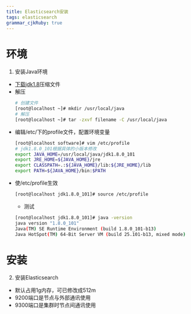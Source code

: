 ```yaml
---
title: Elasticsearch安装
tags: elasticsearch
grammar_cjkRuby: true
---
```


# 环境
1. 安装Java环境
*  [下载jdk1.8](http://www.oracle.com/technetwork/java/javase/downloads/jdk8-downloads-2133151.html  )压缩文件  
*  解压
	``` bash
	# 创建文件
	[root@localhost ~]# mkdir /usr/local/java
	# 解压
	[root@localhost ~]# tar -zxvf filename -C /usr/local/java
	```
*  编辑/etc/下的profile文件，配置环境变量
	``` bash
	[root@localhost software]# vim /etc/profile
	# jdk1.8.0_101根据具体的小版本修改
	export JAVA_HOME=/usr/local/java/jdk1.8.0_101
	export JRE_HOME=${JAVA_HOME}/jre
	export CLASSPATH=.:${JAVA_HOME}/lib:${JRE_HOME}/lib
	export PATH=${JAVA_HOME}/bin:$PATH
	```
* 使/etc/profile生效
	``` bash
	[root@localhost jdk1.8.0_101]# source /etc/profile
	```
	* 测试
	``` bash
	[root@localhost jdk1.8.0_101]# java -version
	java version "1.8.0_101"
	Java(TM) SE Runtime Environment (build 1.8.0_101-b13)
	Java HotSpot(TM) 64-Bit Server VM (build 25.101-b13, mixed mode)
	```
# 安装
2. 安装Elasticsearch
* 默认占用1g内存，可已修改成512m
* 9200端口是节点与外部通讯使用
* 9300端口是集群时节点间通讯使用